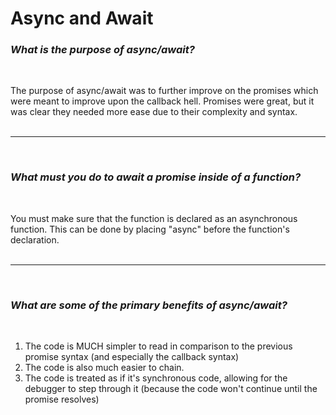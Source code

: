 # Async and Await


### *What is the purpose of async/await?*
<br/>

The purpose of async/await was to further improve on the promises which were meant to improve upon the callback hell. Promises were great, but it was clear they needed more ease due to their complexity and syntax. 
<br/><br/><hr/><br/>

### *What must you do to await a promise inside of a function?*
<br/>

You must make sure that the function is declared as an asynchronous function. This can be done by placing "async" before the function's declaration.
<br/><br/><hr/><br/>

### *What are some of the primary benefits of async/await?*
<br/>

1. The code is MUCH simpler to read in comparison to the previous promise syntax (and especially the callback syntax)
2. The code is also much easier to chain.
3. The code is treated as if it's synchronous code, allowing for the debugger to step through it (because the code won't continue until the promise resolves)

